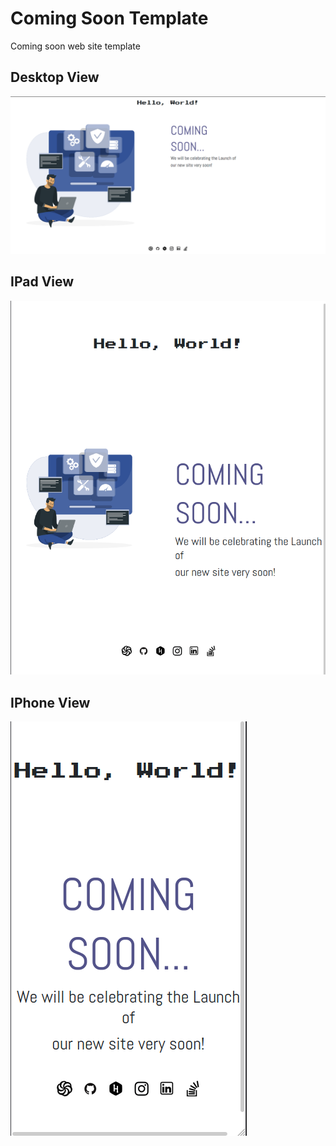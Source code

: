 # Coming Soon Template
Coming soon web site template

## Desktop View

![Desktop Coming soon](./screens/desktop.png "Desktop Coming Soon Screen")

## IPad View

![IPad Coming soon](./screens/ipad.png "IPad Coming Soon Screen")

## IPhone View

![IPhone Coming soon](./screens/iphone.png "IPhone Coming Soon Screen")
